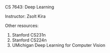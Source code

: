 CS 7643: Deep Learning

Instructor: Zsolt Kira

Other resources:</br>
1. Stanford CS231n </br>
2. Stanford CS224n </br>
3. UMichigan Deep Learning for Computer Vision </br>

